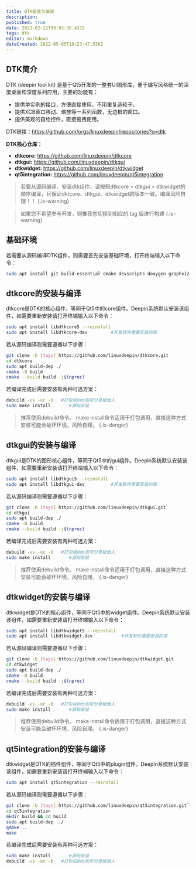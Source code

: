 ```yaml
---
title: DTK安装与编译
description: 
published: true
date: 2023-02-22T09:03:36.437Z
tags: dtk
editor: markdown
dateCreated: 2022-05-05T10:23:47.536Z
---
```


## DTK简介
DTK (deepin tool kit) 是基于Qt5开发的一整套UI图形库，便于编写风格统一的深度桌面和深度系列应用，主要的功能有：

- 提供单实例的接口，方便直接使用，不用重复造轮子。
- 提供XCB窗口移动、缩放等一系列函数，无边框的窗口。
- 提供美观的自绘控件，直接拖拽使用。

DTK链接：https://github.com/orgs/linuxdeepin/repositories?q=dtk

**DTK核心仓库：**
- **dtkcore:** https://github.com/linuxdeepin/dtkcore
- **dtkgui:** https://github.com/linuxdeepin/dtkgui
- **dtkwidget:** https://github.com/linuxdeepin/dtkwidget
- **qt5integration:** https://github.com/linuxdeepin/qt5integration

> 若要从源码编译、安装dtk组件，请按照dtkcore > dtkgui > dtkwidget的顺序编译，且保证dktcore、dtkgui、dtkwidget的版本一致。编译风险自理！！
{.is-warning}

> 如果您不希望参与开发，则推荐您切换到相应的 tag 版进行构建
{.is-warning}


## 基础环境

若需要从源码编译DTK组件，则需要首先安装基础环境，打开终端输入以下命令：

```bash
sudo apt install git build-essential cmake devscripts doxygen graphviz
```

## dtkcore的安装与编译

dtkcore是DTK的核心组件，等同于Qt5中的core组件。Deepin系统默认安装该组件，如需要重新安装请打开终端输入以下命令：

```bash
sudo apt install libdtkcore5 --reinstall
sudo apt install libdtkcore-dev			#开发软件需要安装的库
```

若从源码编译则需要遵循以下步骤：

```bash
git clone -b [tags] https://github.com/linuxdeepin/dtkcore.git
cd dtkcore
sudo apt build-dep ./
cmake -B build
cmake --build build -j$(nproc)
```

若编译完成后需要安装有两种可选方案：

```bash
debuild -us -uc -b 	 #打包成deb包可分享给他人
sudo make install 		#源码安装
```

> 推荐使用debuild命令。
> make install命令适用于打包调用，直接这种方式安装可能会破坏环境，风险自理。
{.is-danger}


## dtkgui的安装与编译

dtkgui是DTK的图形核心组件，等同于Qt5中的gui组件。Deepin系统默认安装该组件，如需要重新安装请打开终端输入以下命令：

```bash
sudo apt install libdtkgui5 --reinstall
sudo apt install libdtkgui-dev			#开发软件需要安装的库
```

若从源码编译则需要遵循以下步骤：

```bash
git clone -b [tags] https://github.com/linuxdeepin/dtkgui.git`
cd dtkgui
sudo apt build-dep ./
cmake -B build
cmake --build build -j$(nproc)
```

若编译完成后需要安装有两种可选方案：

```bash
debuild -us -uc -b 	 #打包成deb包可分享给他人
sudo make install 		#源码安装
```

> 推荐使用debuild命令。
> make install命令适用于打包调用，直接这种方式安装可能会破坏环境，风险自理。
{.is-danger}


## dtkwidget的安装与编译
dtkwidget是DTK的核心组件，等同于Qt5中的widget组件。Deepin系统默认安装该组件，如需要重新安装请打开终端输入以下命令：

```bash
sudo apt install libdtkwidget5 --reinstall
sudo apt install libdtkwidget-dev			#开发软件需要安装的库
```

若从源码编译则需要遵循以下步骤：

```bash
git clone -b [tags] https://github.com/linuxdeepin/dtkwidget.git
cd dtkwidget
sudo apt build-dep ./
cmake -B build
cmake --build build -j$(nproc)
```

若编译完成后需要安装有两种可选方案：

```bash
debuild -us -uc -b 	 #打包成deb包可分享给他人
sudo make install 		#源码安装
```

> 推荐使用debuild命令。
> make install命令适用于打包调用，直接这种方式安装可能会破坏环境，风险自理。
{.is-danger}


## qt5integration的安装与编译

dtkwidget是DTK的插件组件，等同于Qt5中的plugin组件。Deepin系统默认安装该组件，如需要重新安装请打开终端输入以下命令：

```bash
sudo apt install qt5integration --reinstall
```

若从源码编译则需要遵循以下步骤：

```bash
git clone -b [tags] https://github.com/linuxdeepin/qt5integration.git`
cd qt5integration
mkdir build && cd build
sudo apt build-dep ../
qmake ..
make
```

若编译完成后需要安装有两种可选方案：

```bash
sudo make install 		#源码安装
debuild -us -uc -b 	 #打包成deb包可分享给他人
```
